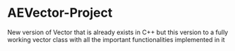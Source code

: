# AEVector-Project
New version of Vector that is already exists in C++ but this version to a fully working vector class with all the important functionalities implemented in it
